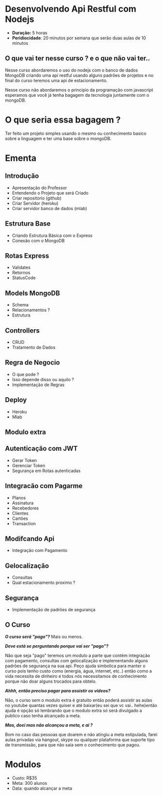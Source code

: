 # Desenvolvendo Api Restful com Nodejs

- **Duração:** 5 horas
- **Peridiocidade**: 20 minutos por semana que serão duas aulas de 10 minutos

## O que vai ter nesse curso ? e o que não vai ter..

Nesse curso abordaremos o uso do nodejs com o banco de dados MongoDB criando uma api restful usando alguns padrões de projetos e no final do curso teremos uma api de estacionamento.

Nesse curso não  abordaremos o principio da programação com javascript esperamos que você já tenha bagagem da tecnologia juntamente com o mongoDB.

# O que seria essa bagagem ?

Ter feito um projeto simples usando o mesmo ou conhecimento basico sobre a linguagem e ter uma base sobre o mongoDB.

# Ementa 

## Introdução
  - Apresentação do Professor
  - Entendendo o Projeto que será Criado
  -  Criar repositorio (github)
  -  Criar Servidor (heroku)
  -  Criar servidor banco de dados (mlab)

## Estrutura Base
  - Criando Estrutura Básica com o Express
  - Conexão com o MongoDB
  
## Rotas Express
  - Validates
  - Retornos
  - StatusCode

## Models MongoDB
  - Schema
  - Relacionamentos ?
  - Estrutura

## Controllers
  - CRUD 
  - Tratamento de Dados

## Regra de Negocio
  - O que pode ?
  - Isso depende disso ou aquilo ?
  - Implementação de Regras

## Deploy
  - Heroku
  - Mlab


## Modulo extra 

## Autenticação com JWT
 - Gerar Token
 - Gerenciar Token
 - Segurança em Rotas autenticadas

## Integracão com Pagarme
 - Planos
 - Assinatura
 - Recebedores
 - Clientes
 - Cartões
 - Transaction


## Modifcando Api
 - Integração com Pagamento

## Gelocalização
 - Consultas
 - Qual estacionamento proximo ?

## Segurança 
 - Implementação de padrões de segurança



## O Curso

***O curso será "pago"?***  Mais ou menos.

***Deve está se perguntando porque vai ser "pago"?***

Não que seja "pago" teremos um modulo a parte que contém integração com pagamento, consultas com gelocalização e implementando alguns padrões de segurança na sua api. Peço ajuda simbolica para manter o curso pois tenho custo como (energia, água, internet, etc..) então como a vida necessita de dinheiro e todos nós necessitamos de conhecimento porque não doar alguns trocados para obtelo.

***Ahhh, então preciso pagar para assistir os videos?***

Não, o curso sem o modulo extra é gratuito então poderá assistir as aulas no youtube quantas vezes quiser e até baixar(eu sei que vc vai.. hehe)então ajuda é opção só lembrando que o modulo extra só será divulgado a publico caso tenha alcançado a meta.

***Mas, doei mas não alcançou a meta, e ai ?***

Bom no caso das pessoas que doarem e não atingiu a meta estipulada, farei aulas privadas via hangout, skype ou qualquer plataforma que suporte tipo de transmissão, para que não saia sem o conhecimento que pagou.



# Modulos
 - Custo: R$35
 - Meta: 300 alunos
 - Data: quando alcançar a meta

